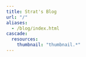 ```yaml
---
title: Strat's Blog
url: "/"
aliases:
  - /blog/index.html
cascade:
  resources:
    thumbnail: "thumbnail.*"
---
```

